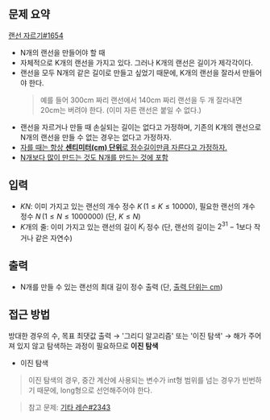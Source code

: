 ## 문제 요약
[랜선 자르기#1654](https://www.acmicpc.net/problem/1654)
- N개의 랜선을 만들어야 할 때
- 자체적으로 K개의 랜선을 가지고 있다. 그러나 K개의 랜선은 길이가 제각각이다.
- 랜선을 모두 N개의 같은 길이로 만들고 싶었기 때문에, K개의 랜선을 잘라서 만들어야 한다.
    > 예를 들어 300cm 짜리 랜선에서 140cm 짜리 랜선을 두 개 잘라내면 20cm는 버려야 한다. (이미 자른 랜선은 붙일 수 없다.)
- 랜선을 자르거나 만들 때 손실되는 길이는 없다고 가정하며, 기존의 K개의 랜선으로 N개의 랜선을 만들 수 없는 경우는 없다고 가정하자.
- <u>자를 때는 항상 **센티미터(cm) 단위**로 정수길이만큼 자른다고 가정하자.</u>
- <u>N개보다 많이 만드는 것도 N개를 만드는 것에 포함</u>

## 입력
- $K N$: 이미 가지고 있는 랜선의 개수 정수 $K\,(1 ≤ K ≤ 10000)$, 필요한 랜선의 개수 정수 $N\,(1 ≤ N ≤ 1000000)$ (단, $K ≤ N$)
- $K$개의 줄: 이미 가지고 있는 랜선의 길이 $K_i$ 정수 (단, 랜선의 길이는 $2^{31}-1$보다 작거나 같은 자연수)

## 출력
- N개를 만들 수 있는 랜선의 최대 길이 정수 출력 (단, <u>출력 단위는 cm</u>)

## 접근 방법
방대한 경우의 수, 목표 최댓값 출력 → '그리디 알고리즘' 또는 '이진 탐색' → 해가 주어져 있지 않고 탐색하는 과정이 필요하므로 **이진 탐색**
- 이진 탐색
> 이진 탐색의 경우, 중간 계산에 사용되는 변수가 int형 범위를 넘는 경우가 빈번하기 때문에, long형으로 선언해주어야 한다.

> 참고 문제: [기타 레슨#2343](https://github.com/KDEVCORE/study-group/tree/main/common%20challenges/guitar%20lesson%20(2343))